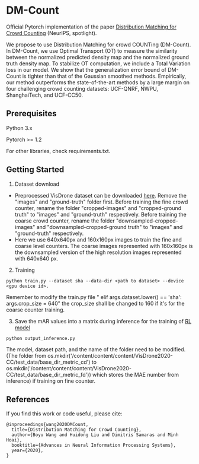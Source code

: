 # DM-Count

Official Pytorch implementation of the paper [Distribution Matching for Crowd Counting](https://arxiv.org/pdf/2009.13077.pdf) (NeurIPS, spotlight).

We propose to use Distribution Matching for crowd COUNTing (DM-Count). In DM-Count, we use Optimal Transport (OT) to measure the similarity between the normalized predicted density map and the normalized ground truth density map. To stabilize OT computation, we include a Total Variation loss in our model. We show that the generalization error bound of DM-Count is tighter than that of the Gaussian smoothed methods. Empirically, our method outperforms the state-of-the-art methods by a large margin on four challenging crowd counting datasets: UCF-QNRF, NWPU, ShanghaiTech, and UCF-CC50.

## Prerequisites

Python 3.x

Pytorch >= 1.2

For other libraries, check requirements.txt.

## Getting Started
1. Dataset download

+ Preprocessed VisDrone dataset can be downloaded [here](https://drive.google.com/file/d/1WbQnL8l8ZjGkzBonvu8vCp1JhdQOILma/view?usp=sharing). Remove the "images" and "ground-truth" folder first. Before training the fine crowd counter, rename the folder "cropped-images" and "cropped-ground truth" to "images" and "ground-truth" respectively. Before training the coarse crowd counter, rename the folder "downsampled-cropped-images" and "downsampled-cropped-ground truth" to "images" and "ground-truth" respectively. 
+ Here we use 640x640px and 160x160px images to train the fine and coarse level counters. The coarse images represented with 160x160px is the downsampled version of the high resolution images represented with 640x640 px. 

    
2. Training

```
python train.py --dataset sha --data-dir <path to dataset> --device <gpu device id>.
```
Remember to modify the train.py file "   elif args.dataset.lower() == 'sha': args.crop_size = 640" the crop_size shall be changed to 160 if it's for the coarse counter training.

3. Save the mAR values into a matrix during inference for the training of [RL model](https://github.com/swsamleo/Crowd_Counting_RL)

```
python output_inference.py 
```
The model, dataset path, and the name of the folder need to be modified. (The folder from os.mkdir('/content/content/content/VisDrone2020-CC/test_data/base_dir_metric_cd') to os.mkdir('/content/content/content/VisDrone2020-CC/test_data/base_dir_metric_fd')) which stores the MAE number from inference) if training on fine counter.

## References
If you find this work or code useful, please cite:

```
@inproceedings{wang2020DMCount,
  title={Distribution Matching for Crowd Counting},
  author={Boyu Wang and Huidong Liu and Dimitris Samaras and Minh Hoai},
  booktitle={Advances in Neural Information Processing Systems},
  year={2020},
}
```
